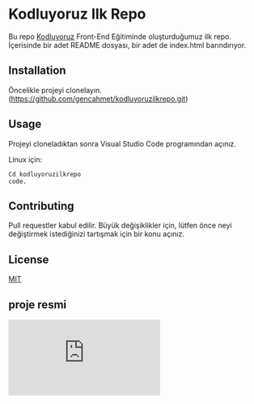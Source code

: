 # Kodluyoruz Ilk Repo

Bu repo [Kodluyoruz](http://kodluyoruz.org) Front-End Eğitiminde oluşturduğumuz ilk repo. İçerisinde bir adet README dosyası, bir adet de index.html barındırıyor.

## Installation
Öncelikle projeyi clonelayın.
    (https://github.com/gencahmet/kodluyoruzilkrepo.git)

## Usage

Projeyi cloneladıktan sonra Visual Studio Code programından açınız.

Linux için:

    Cd kodluyoruzilkrepo
    code.
## Contributing
Pull requestler kabul edilir. Büyük değişiklikler için, lütfen önce neyi değiştirmek istediğinizi tartışmak için bir konu açınız.

## License
[MIT](https://choosealicense.com/licenses/mit/)

## proje resmi
![kodluyoruzilkrepoprojesi](https://github.com/Kodluyoruz/taskforce/blob/main/git/odev1/ornekreadme.md)


